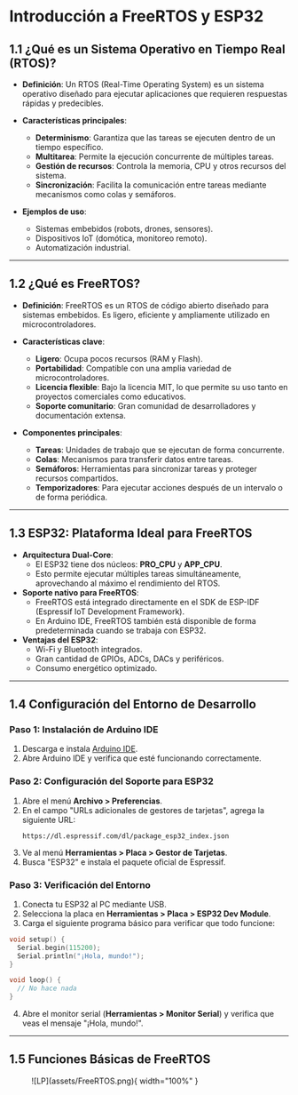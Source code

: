 # **Introducción a FreeRTOS y ESP32**

## **1.1 ¿Qué es un Sistema Operativo en Tiempo Real (RTOS)?**
- **Definición**: Un RTOS (Real-Time Operating System) es un sistema operativo diseñado para ejecutar aplicaciones que requieren respuestas rápidas y predecibles.
- **Características principales**:
  - **Determinismo**: Garantiza que las tareas se ejecuten dentro de un tiempo específico.
  - **Multitarea**: Permite la ejecución concurrente de múltiples tareas.
  - **Gestión de recursos**: Controla la memoria, CPU y otros recursos del sistema.
  - **Sincronización**: Facilita la comunicación entre tareas mediante mecanismos como colas y semáforos.

- **Ejemplos de uso**:
  - Sistemas embebidos (robots, drones, sensores).
  - Dispositivos IoT (domótica, monitoreo remoto).
  - Automatización industrial.

---

## **1.2 ¿Qué es FreeRTOS?**
- **Definición**: FreeRTOS es un RTOS de código abierto diseñado para sistemas embebidos. Es ligero, eficiente y ampliamente utilizado en microcontroladores.
- **Características clave**:
  - **Ligero**: Ocupa pocos recursos (RAM y Flash).
  - **Portabilidad**: Compatible con una amplia variedad de microcontroladores.
  - **Licencia flexible**: Bajo la licencia MIT, lo que permite su uso tanto en proyectos comerciales como educativos.
  - **Soporte comunitario**: Gran comunidad de desarrolladores y documentación extensa.

- **Componentes principales**:
  - **Tareas**: Unidades de trabajo que se ejecutan de forma concurrente.
  - **Colas**: Mecanismos para transferir datos entre tareas.
  - **Semáforos**: Herramientas para sincronizar tareas y proteger recursos compartidos.
  - **Temporizadores**: Para ejecutar acciones después de un intervalo o de forma periódica.

---

## **1.3 ESP32: Plataforma Ideal para FreeRTOS**
- **Arquitectura Dual-Core**:
  - El ESP32 tiene dos núcleos: **PRO_CPU** y **APP_CPU**.
  - Esto permite ejecutar múltiples tareas simultáneamente, aprovechando al máximo el rendimiento del RTOS.
- **Soporte nativo para FreeRTOS**:
  - FreeRTOS está integrado directamente en el SDK de ESP-IDF (Espressif IoT Development Framework).
  - En Arduino IDE, FreeRTOS también está disponible de forma predeterminada cuando se trabaja con ESP32.
- **Ventajas del ESP32**:
  - Wi-Fi y Bluetooth integrados.
  - Gran cantidad de GPIOs, ADCs, DACs y periféricos.
  - Consumo energético optimizado.

---

## **1.4 Configuración del Entorno de Desarrollo**
### **Paso 1: Instalación de Arduino IDE**
1. Descarga e instala [Arduino IDE](https://www.arduino.cc/en/software).
2. Abre Arduino IDE y verifica que esté funcionando correctamente.

### **Paso 2: Configuración del Soporte para ESP32**
1. Abre el menú **Archivo > Preferencias**.
2. En el campo "URLs adicionales de gestores de tarjetas", agrega la siguiente URL:
   ```
   https://dl.espressif.com/dl/package_esp32_index.json
   ```
3. Ve al menú **Herramientas > Placa > Gestor de Tarjetas**.
4. Busca "ESP32" e instala el paquete oficial de Espressif.

### **Paso 3: Verificación del Entorno**
1. Conecta tu ESP32 al PC mediante USB.
2. Selecciona la placa en **Herramientas > Placa > ESP32 Dev Module**.
3. Carga el siguiente programa básico para verificar que todo funcione:

```cpp
void setup() {
  Serial.begin(115200);
  Serial.println("¡Hola, mundo!");
}

void loop() {
  // No hace nada
}
```

4. Abre el monitor serial (**Herramientas > Monitor Serial**) y verifica que veas el mensaje "¡Hola, mundo!".

---

## **1.5 Funciones Básicas de FreeRTOS**

<figure markdown="span">
  ![LP](assets/FreeRTOS.png){ width="100%" }
  <figcaption></figcaption>
</figure>